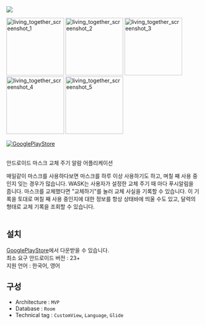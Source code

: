 <img src="https://user-images.githubusercontent.com/57310034/103475952-091aa700-4df5-11eb-88bb-bdce0c03b105.png"/>
<p float="left">
<img alt="living_together_screenshot_1"  width="150" src="https://user-images.githubusercontent.com/57310034/103475965-1e8fd100-4df5-11eb-8bc0-f3eba804bee1.png"/>

<img alt="living_together_screenshot_2"  width="150" src="https://user-images.githubusercontent.com/57310034/103475964-1df73a80-4df5-11eb-9d17-96ae0f4e54fe.png"/>

<img alt="living_together_screenshot_3"  width="150" src="https://user-images.githubusercontent.com/57310034/103475963-1d5ea400-4df5-11eb-8e2e-d100e52057fe.png"/>

<img alt="living_together_screenshot_4"  width="150" src="https://user-images.githubusercontent.com/57310034/103475962-1cc60d80-4df5-11eb-8b74-7680aea8a22e.png"/>

<img alt="living_together_screenshot_5"  width="150" src="https://user-images.githubusercontent.com/57310034/103475961-1afc4a00-4df5-11eb-83e4-441225dd3ced.png"/>
</P>

[![GooglePlayStore](https://img.shields.io/badge/GooglePlayStore-v1.2.0-green)](https://play.google.com/store/apps/details?id=com.naccoro.wask&hl=ko)  
<br>

안드로이드 마스크 교체 주기 알람 어플리케이션  

매일같이 마스크를 사용하다보면 마스크를 하루 이상 사용하기도 하고, 며칠 째 사용 중인지 잊는 경우가 많습니다. WASK는 사용자가 설정한 교체 주기 때 마다 푸시알림을 줍니다. 마스크를 교체했다면 "교체하기"를 눌러 교체 사실을 기록할 수 있습니다. 이 기록을 토대로 며칠 째 사용 중인지에 대한 정보를 항상 상태바에 띄울 수도 있고, 달력의 형태로 교체 기록을 조회할 수 있습니다.  
<br>

## 설치

[GooglePlayStore](https://play.google.com/store/apps/details?id=com.naccoro.wask&hl=ko)에서 다운받을 수 있습니다.  
최소 요구 안드로이드 버전 : 23+  
지원 언어 : 한국어, 영어

## 구성

- Architecture : `MVP`
- Database : `Room`
- Technical tag : `CustomView`, `Language`, `Glide`